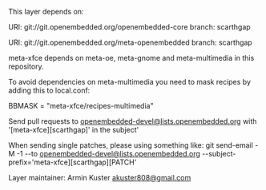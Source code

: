 This layer depends on:

URI: git://git.openembedded.org/openembedded-core
branch: scarthgap

URI: git://git.openembedded.org/meta-openembedded
branch: scarthgap

meta-xfce depends on meta-oe, meta-gnome and meta-multimedia in this repository.

To avoid dependencies on meta-multimedia you need to mask recipes by adding
this to local.conf:

BBMASK = "meta-xfce/recipes-multimedia"

Send pull requests to openembedded-devel@lists.openembedded.org with '[meta-xfce][scarthgap]' in the subject'

When sending single patches, please using something like:
git send-email -M -1 --to openembedded-devel@lists.openembedded.org --subject-prefix='meta-xfce][scarthgap][PATCH'

Layer maintainer: Armin Kuster <akuster808@gmail.com>
